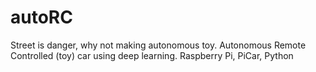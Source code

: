 # autoRC
Street is danger, why not making autonomous toy.
Autonomous Remote Controlled (toy) car using deep learning. Raspberry Pi, PiCar, Python
